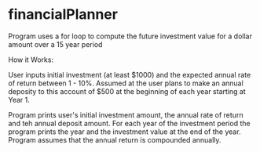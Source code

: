 # financialPlanner
Program uses a for loop to compute the future investment value for a dollar amount over a 15 year period

How it Works:

User inputs initial investment (at least $1000) and the expected annual rate of return between 1 - 10%. Assumed at the user plans to make an annual deposity to this account of $500 at the beginning of each year starting at Year 1.

Program prints user's initial investment amount, the annual rate of return and teh annual deposit amount. For each year of the investment period the program prints the year and the investment value at the end of the year. Program assumes that the annual return is compounded annually. 
